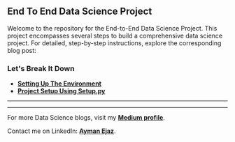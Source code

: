 ## End To End  Data Science Project 

<p>Welcome to the repository for the End-to-End Data Science Project. This project encompasses several steps to build a comprehensive data science project. For detailed, step-by-step instructions, explore the corresponding blog post:</p>

<h3>Let's Break It Down</h3>
<ul>
  <li><b><a href="https://medium.com/@aymanejaz/end-to-end-data-science-project-part-1-setting-up-the-environment-97f782e7045e"
      target="_blank">Setting Up The Environment</a></b></li>
  
  <li><b><a href="https://medium.com/@aymanejaz/end-to-end-data-science-project-part-2-project-setup-using-setup-py-bca448091714"
      target="_blank">Project Setup Using Setup.py</a></b></li>
</ul>

<hr><hr>

<p>For more Data Science blogs, visit my <b><a
      href="https://medium.com/@aymanejaz/"
      target="_blank">Medium profile</a></b>.</p>

<p>Contact me on LinkedIn: <b><a href="https://www.linkedin.com/in/aymanejaz/" target="_blank">Ayman Ejaz</a></b>.</p>

</body>
</html>
